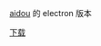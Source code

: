 [aidou](https://github.com/kinglisky/aidou) 的 electron 版本

[下载](https://github.com/ywwhack/aidou-electron/releases)

